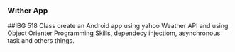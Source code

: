 ### Wither App 
##IBG 518 Class
create an Android app using yahoo Weather API and using Object Orienter Programming Skills, dependecy injectiom, asynchronous task and others things.
